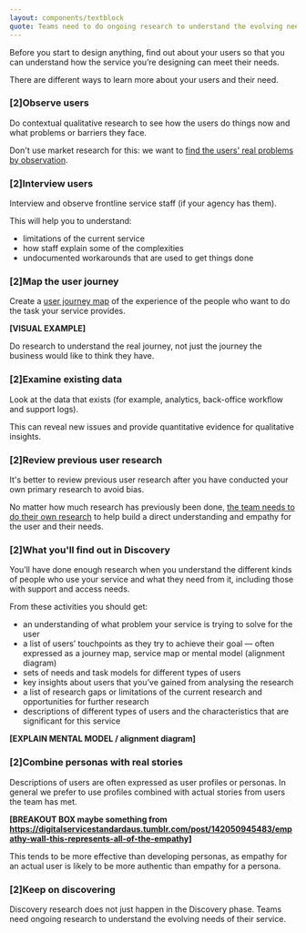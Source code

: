 ```yaml
---
layout: components/textblock
quote: Teams need to do ongoing research to understand the evolving needs of their service.
---
```


Before you start to design anything, find out about your users so that you can understand how the service you’re designing can meet their needs.

There are different ways to learn more about your users and their need.

### [2]Observe users

Do contextual qualitative research to see how the users do things now and what problems or barriers they face.

Don't use market research for this: we want to [find the users' real problems by observation](https://www.dta.gov.au/blog/i-want-a-pony/).

### [2]Interview users

Interview and observe frontline service staff (if your agency has them).

This will help you to understand:
 - limitations of the current service
 - how staff explain some of the complexities
 - undocumented workarounds that are used to get things done

### [2]Map the user journey

Create a [user journey map](#) of the experience of the people who want to do the task your service provides.

**[VISUAL EXAMPLE]**

Do research to understand the real journey, not just the journey the business would like to think they have.

### [2]Examine existing data

Look at the data that exists (for example, analytics, back-office workflow and support logs).

This can reveal new issues and provide quantitative evidence for qualitative insights.

### [2]Review previous user research

It's better to review previous user research after you have conducted your own primary research to avoid bias.

No matter how much research has previously been done, [the team needs to do their own research]((http://www.andybudd.com/archives/2017/05/the_real_value_of_original_research/)) to help build a direct understanding and empathy for the user and their needs.

### [2]What you'll find out in Discovery

You’ll have done enough research when you understand the different kinds of people who use your service and what they need from it, including those with support and access needs.

From these activities you should get:
- an understanding of what problem your service is trying to solve for the user
- a list of users’ touchpoints as they try to achieve their goal — often expressed as a journey map, service map or mental model (alignment diagram)
- sets of needs and task models for different types of users
- key insights about users that you’ve gained from analysing the research
- a list of research gaps or limitations of the current research and opportunities for further research
- descriptions of different types of users and the characteristics that are significant for this service

**[EXPLAIN MENTAL MODEL / alignment diagram]**

### [2]Combine personas with real stories

Descriptions of users are often expressed as user profiles or personas. In general we prefer to use profiles combined with actual stories from users the team has met.

**[BREAKOUT BOX maybe something from https://digitalservicestandardaus.tumblr.com/post/142050945483/empathy-wall-this-represents-all-of-the-empathy]**

This tends to be more effective than developing personas, as empathy for an actual user is likely to be more authentic than empathy for a persona.

### [2]Keep on discovering

Discovery research does not just happen in the Discovery phase. Teams need ongoing research to understand the evolving needs of their service.
